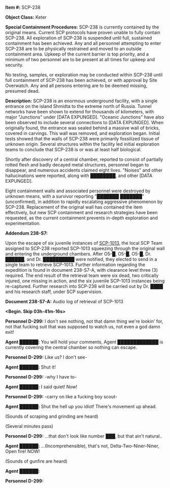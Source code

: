 **Item #:** SCP-238

**Object Class:** Keter

**Special Containment Procedures:** SCP-238 is currently contained by the original means. Current SCP protocols have proven unable to fully contain SCP-238. All exploration of SCP-238 is suspended until full, sustained containment has been achieved. Any and all personnel attempting to enter SCP-238 are to be physically restrained and moved to an outside containment area. Upkeep of the current barrier is top priority, and a minimum of two personnel are to be present at all times for upkeep and security.

No testing, samples, or exploration may be conducted within SCP-238 until full containment of SCP-238 has been achieved, or with approval by Site Overwatch. Any and all persons entering are to be deemed missing, presumed dead.

**Description:** SCP-238 is an enormous underground facility, with a single entrance on the island Shmidta to the extreme north of Russia. Tunnel networks have been shown to extend for thousands of kilometers, with major "Junctions" under \[DATA EXPUNGED\]. "Oceanic Junctions" have also been observed to include several connections to \[DATA EXPUNGED\]. When originally found, the entrance was sealed behind a massive wall of bricks, covered in carvings. This wall was removed, and exploration began. Initial tests showed that the walls of SCP-238 were primarily fossilized tissue of unknown origin. Several structures within the facility led initial exploration teams to conclude that SCP-238 is or was at least half biological.

Shortly after discovery of a central chamber, reported to consist of partially rotted flesh and badly decayed metal structures, personnel began to disappear, and numerous accidents claimed eight lives. "Noises" and other hallucinations were reported, along with ████████, and other \[DATA EXPUNGED\].

Eight containment walls and associated personnel were destroyed by unknown means, with a survivor reporting "███████ ███████" (unconfirmed), in addition to rapidly escalating aggressive phenomenon by SCP-238. Replacement of the original wall has contained the item effectively, but new SCP containment and research strategies have been requested, as the current containment prevents in-depth exploration and experimentation.

**Addendum 238-S7:**

Upon the escape of six juvenile instances of [SCP-1013](/scp-1013), the local SCP Team assigned to SCP-238 reported SCP-1013 squeezing through the original wall and entering the underground chambers. After O5-█, O5-█, O5-█, Dr. ██████, and Dr. ██████████ were notified, they elected to send in a single team to retrieve SCP-1013. Further information regarding the expedition is found in document 238-S7-A, with clearance level three (3) required. The end result of the retrieval team were six dead, two critically injured, one missing in action, and the six juvenile SCP-1013 instances being re-captured. Further research into SCP-238 will be carried out by Dr. ████ and his research staff, under SCP supervision.

**Document 238-S7-A:** Audio log of retrieval of SCP-1013

**<Begin. Skip 03h-41m-16s>**

**Personnel D-299:** I don't see nothing, not that damn thing we're lookin' for, not that fucking suit that was supposed to watch us, not even a god damn exit!

**Agent ██████:** You will hold your comments, Agent █████████████ is currently covering the central chamber so nothing can escape.

**Personnel D-299:** Like us? I don't see-

**Agent ██████:** Shut it!

**Personnel D-299:** -why I have to-

**Agent ██████:** I said quiet! Now!

**Personnel D-299:** -carry on like a fucking boy scout-

**Agent ██████:** Shut the hell up you idiot! There's movement up ahead.

(Sounds of scraping and grinding are heard)

(Several minutes pass)

**Personnel D-299:** …that don't look like number ███, but that ain't natural..

**Agent ██████:** …(Incomprehensible), that's not, Delta-Two-Niner-Niner, Open fire! NOW!

(Sounds of gunfire are heard)

**Agent ██████:** <Life Signs Terminated>

**Personnel D-299:** <Life Signs Terminated>

**<End>**